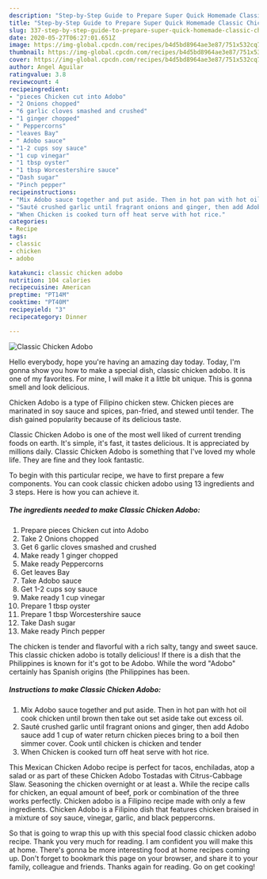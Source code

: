 ```yaml
---
description: "Step-by-Step Guide to Prepare Super Quick Homemade Classic Chicken Adobo"
title: "Step-by-Step Guide to Prepare Super Quick Homemade Classic Chicken Adobo"
slug: 337-step-by-step-guide-to-prepare-super-quick-homemade-classic-chicken-adobo
date: 2020-05-27T06:27:01.651Z
image: https://img-global.cpcdn.com/recipes/b4d5bd8964ae3e87/751x532cq70/classic-chicken-adobo-recipe-main-photo.jpg
thumbnail: https://img-global.cpcdn.com/recipes/b4d5bd8964ae3e87/751x532cq70/classic-chicken-adobo-recipe-main-photo.jpg
cover: https://img-global.cpcdn.com/recipes/b4d5bd8964ae3e87/751x532cq70/classic-chicken-adobo-recipe-main-photo.jpg
author: Angel Aguilar
ratingvalue: 3.8
reviewcount: 4
recipeingredient:
- "pieces Chicken cut into Adobo"
- "2 Onions chopped"
- "6 garlic cloves smashed and crushed"
- "1 ginger chopped"
- " Peppercorns"
- "leaves Bay"
- " Adobo sauce"
- "1-2 cups soy sauce"
- "1 cup vinegar"
- "1 tbsp oyster"
- "1 tbsp Worcestershire sauce"
- "Dash sugar"
- "Pinch pepper"
recipeinstructions:
- "Mix Adobo sauce together and put aside. Then in hot pan with hot oil cook chicken until brown then take out set aside take out excess oil."
- "Sauté crushed garlic until fragrant onions and ginger, then add Adobo sauce add 1 cup of water return chicken pieces bring to a boil then simmer cover. Cook until chicken is chicken and tender"
- "When Chicken is cooked turn off heat serve with hot rice."
categories:
- Recipe
tags:
- classic
- chicken
- adobo

katakunci: classic chicken adobo 
nutrition: 104 calories
recipecuisine: American
preptime: "PT14M"
cooktime: "PT40M"
recipeyield: "3"
recipecategory: Dinner

---
```



![Classic Chicken Adobo](https://img-global.cpcdn.com/recipes/b4d5bd8964ae3e87/751x532cq70/classic-chicken-adobo-recipe-main-photo.jpg)

Hello everybody, hope you're having an amazing day today. Today, I'm gonna show you how to make a special dish, classic chicken adobo. It is one of my favorites. For mine, I will make it a little bit unique. This is gonna smell and look delicious.

Chicken Adobo is a type of Filipino chicken stew. Chicken pieces are marinated in soy sauce and spices, pan-fried, and stewed until tender. The dish gained popularity because of its delicious taste.

Classic Chicken Adobo is one of the most well liked of current trending foods on earth. It's simple, it's fast, it tastes delicious. It is appreciated by millions daily. Classic Chicken Adobo is something that I've loved my whole life. They are fine and they look fantastic.


To begin with this particular recipe, we have to first prepare a few components. You can cook classic chicken adobo using 13 ingredients and 3 steps. Here is how you can achieve it.

<!--inarticleads1-->

##### The ingredients needed to make Classic Chicken Adobo:

1. Prepare pieces Chicken cut into Adobo
1. Take 2 Onions chopped
1. Get 6 garlic cloves smashed and crushed
1. Make ready 1 ginger chopped
1. Make ready  Peppercorns
1. Get leaves Bay
1. Take  Adobo sauce
1. Get 1-2 cups soy sauce
1. Make ready 1 cup vinegar
1. Prepare 1 tbsp oyster
1. Prepare 1 tbsp Worcestershire sauce
1. Take Dash sugar
1. Make ready Pinch pepper


The chicken is tender and flavorful with a rich salty, tangy and sweet sauce. This classic chicken adobo is totally delicious! If there is a dish that the Philippines is known for it&#39;s got to be Adobo. While the word &#34;Adobo&#34; certainly has Spanish origins (the Philippines has been. 

<!--inarticleads2-->

##### Instructions to make Classic Chicken Adobo:

1. Mix Adobo sauce together and put aside. Then in hot pan with hot oil cook chicken until brown then take out set aside take out excess oil.
1. Sauté crushed garlic until fragrant onions and ginger, then add Adobo sauce add 1 cup of water return chicken pieces bring to a boil then simmer cover. Cook until chicken is chicken and tender
1. When Chicken is cooked turn off heat serve with hot rice.


This Mexican Chicken Adobo recipe is perfect for tacos, enchiladas, atop a salad or as part of these Chicken Adobo Tostadas with Citrus-Cabbage Slaw. Seasoning the chicken overnight or at least a. While the recipe calls for chicken, an equal amount of beef, pork or combination of the three works perfectly. Chicken adobo is a Filipino recipe made with only a few ingredients. Chicken Adobo is a Filipino dish that features chicken braised in a mixture of soy sauce, vinegar, garlic, and black peppercorns. 

So that is going to wrap this up with this special food classic chicken adobo recipe. Thank you very much for reading. I am confident you will make this at home. There's gonna be more interesting food at home recipes coming up. Don't forget to bookmark this page on your browser, and share it to your family, colleague and friends. Thanks again for reading. Go on get cooking!
